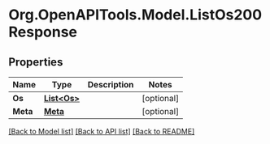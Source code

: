 # Org.OpenAPITools.Model.ListOs200Response

## Properties

Name | Type | Description | Notes
------------ | ------------- | ------------- | -------------
**Os** | [**List&lt;Os&gt;**](Os.md) |  | [optional] 
**Meta** | [**Meta**](Meta.md) |  | [optional] 

[[Back to Model list]](../README.md#documentation-for-models) [[Back to API list]](../README.md#documentation-for-api-endpoints) [[Back to README]](../README.md)

